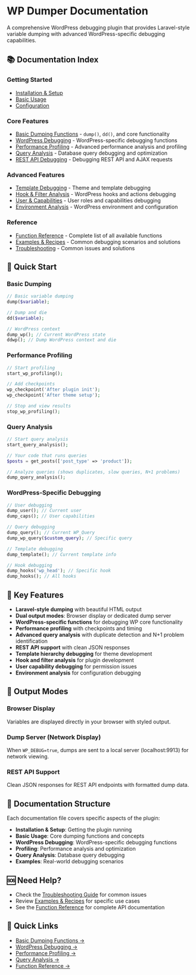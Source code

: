# WP Dumper Documentation

A comprehensive WordPress debugging plugin that provides Laravel-style variable dumping with advanced WordPress-specific debugging capabilities.

## 📚 Documentation Index

### Getting Started
- [Installation & Setup](installation.md)
- [Basic Usage](basic-usage.md)
- [Configuration](configuration.md)

### Core Features
- [Basic Dumping Functions](basic-dumping.md) - `dump()`, `dd()`, and core functionality
- [WordPress Debugging](wordpress-debugging.md) - WordPress-specific debugging functions
- [Performance Profiling](profiling.md) - Advanced performance analysis and profiling
- [Query Analysis](query-analysis.md) - Database query debugging and optimization
- [REST API Debugging](rest-api-debugging.md) - Debugging REST API and AJAX requests

### Advanced Features
- [Template Debugging](template-debugging.md) - Theme and template debugging
- [Hook & Filter Analysis](hooks-debugging.md) - WordPress hooks and actions debugging
- [User & Capabilities](user-debugging.md) - User roles and capabilities debugging
- [Environment Analysis](environment-debugging.md) - WordPress environment and configuration

### Reference
- [Function Reference](function-reference.md) - Complete list of all available functions
- [Examples & Recipes](examples.md) - Common debugging scenarios and solutions
- [Troubleshooting](troubleshooting.md) - Common issues and solutions

## 🚀 Quick Start

### Basic Dumping
```php
// Basic variable dumping
dump($variable);

// Dump and die
dd($variable);

// WordPress context
dump_wp(); // Current WordPress state
ddwp(); // Dump WordPress context and die
```

### Performance Profiling
```php
// Start profiling
start_wp_profiling();

// Add checkpoints
wp_checkpoint('After plugin init');
wp_checkpoint('After theme setup');

// Stop and view results
stop_wp_profiling();
```

### Query Analysis
```php
// Start query analysis
start_query_analysis();

// Your code that runs queries
$posts = get_posts(['post_type' => 'product']);

// Analyze queries (shows duplicates, slow queries, N+1 problems)
dump_query_analysis();
```

### WordPress-Specific Debugging
```php
// User debugging
dump_user(); // Current user
dump_caps(); // User capabilities

// Query debugging
dump_query(); // Current WP_Query
dump_wp_query($custom_query); // Specific query

// Template debugging
dump_template(); // Current template info

// Hook debugging
dump_hooks('wp_head'); // Specific hook
dump_hooks(); // All hooks
```

## 🎯 Key Features

- **Laravel-style dumping** with beautiful HTML output
- **Dual output modes**: Browser display or dedicated dump server
- **WordPress-specific functions** for debugging WP core functionality
- **Performance profiling** with checkpoints and timing
- **Advanced query analysis** with duplicate detection and N+1 problem identification
- **REST API support** with clean JSON responses
- **Template hierarchy debugging** for theme development
- **Hook and filter analysis** for plugin development
- **User capability debugging** for permission issues
- **Environment analysis** for configuration debugging

## 🔧 Output Modes

### Browser Display
Variables are displayed directly in your browser with styled output.

### Dump Server (Network Display)
When `WP_DEBUG=true`, dumps are sent to a local server (localhost:9913) for network viewing.

### REST API Support
Clean JSON responses for REST API endpoints with formatted dump data.

## 📖 Documentation Structure

Each documentation file covers specific aspects of the plugin:

- **Installation & Setup**: Getting the plugin running
- **Basic Usage**: Core dumping functions and concepts
- **WordPress Debugging**: WordPress-specific debugging functions
- **Profiling**: Performance analysis and optimization
- **Query Analysis**: Database query debugging
- **Examples**: Real-world debugging scenarios

## 🆘 Need Help?

- Check the [Troubleshooting Guide](troubleshooting.md) for common issues
- Review [Examples & Recipes](examples.md) for specific use cases
- See the [Function Reference](function-reference.md) for complete API documentation

## 🔗 Quick Links

- [Basic Dumping Functions →](basic-dumping.md)
- [WordPress Debugging →](wordpress-debugging.md)
- [Performance Profiling →](profiling.md)
- [Query Analysis →](query-analysis.md)
- [Function Reference →](function-reference.md)
